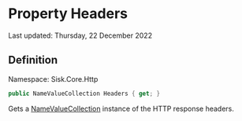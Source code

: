 # Property Headers
Last updated: Thursday, 22 December 2022

## Definition
Namespace: Sisk.Core.Http

```csharp
public NameValueCollection Headers { get; }
```

Gets a [NameValueCollection](/spec/System/Collections/Specialized/NameValueCollection) instance of the HTTP response headers.

